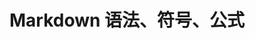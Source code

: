 # Markdown 语法、符号、公式

<!--

## 语法

1. 标题
   在想要设置为标题的文字前面添加井号（#） ，井号（#）的数量代表了标题的级别。

- 一级标题 `#` 二级标题 `##` 三级标题 `###` 四级标题 `####` 五级标题 `#####` 六级标题 `######`

2. 文本
   > _斜体文本样式_ 斜体文本样式
   >  _斜体文本样式_ > **加粗文本样式** > **加粗文本样式**
   > ==标记文本样式==
   > ~~删除文本样式~~
   > ~H~2~O 是液体~ H2O 是液体
   >  ^2^10^ 运算结果是 1024^ 2^10 运算结果是 1024
3. 图片
   语法：![图片Alt](图片Link "图片Title")
   说明：图片 Alt【在图片因某些原因不能显示时来替代显示的文字，不是必须】，图片 Link【图片存储的地址链接】，图片 Title【在鼠标悬停在图片上时显示的文字】。
4. 链接
   （1）行内式
   样例：百度一下
   语法：[链接文字](链接地址 "title")
   说明：[] 里面写链接文字，（） 里面写链接地址，在 （） 中可用为链接指定 title 属性【效果是鼠标悬停在链接上会出现指定的 title 文字】。
   （2）自动链接
   样例：`https://www.baidu.com/`
   语法：<链接地址>
   说明：只要用 <> 把网址或者邮箱地址包起来，就自动转成链接。网址前必须有 http:// 或 https://。
5. 目录
   语法：@[TOC](这里写目录标题)
   说明：在短路中填写 @[TOC] 显示全文内容的目录结构，（） 里面写标题的显示样式。
6. 注脚    
   沧海月明珠有泪，蓝田日暖玉生烟 1。此情可待成追忆，只是当时已惘然 2。
   语法：需要注释的内容[^1]
      [^1]: 注脚的解释
   说明：在需要添加脚注的位置添加[^1]，然后在文本的任意位置添加脚注内容。脚注内容前需有与文本对应的脚注标签，不论校准内容添加在何处，最终显示时，脚注内容会被归类到文档的最后。脚注内容与脚注内容之间必须有一空行，否则失效。
7. 锚点   
   页面内的超链接，用来链接文档内部的某些元素，实现当前页面中的跳转。
   样例：锚点跳转
   在需要跳转的位置添加锚点，
   语法：`<span id="标记名称">跳转到的地方</span>`
   在需要点击跳转的位置，使用上面的 ID，格式类似超链接的形式：[锚点名称]（#标记名称）
   说明：只要用 <> 把网址或者邮箱地址包起来，就自动转成链接。网址前必须有 http:// 或 https://。
   ![在这里插入图片描述]（https://img-blog.csdnimg.cn/direct/e8c339204f0a4bd0858626593b9247ce.png） 锚点跳转到这里
8. 列表
   （1）无序列表   
   语法：
   > - 这是无序第一层
   >   - 这是无序第二层
   >     \_ 这是无序第三层

样例：
• 这是无序第一层
◦ 这是无序第二层
■ 这是无序第三层

说明：无序列表使用星号 \_ 、加号 + 、减号 - 表示，符号与列表文字间需有空格。

（2）有序列表   
语法：

> 1.  这是有序第一层（1）
> 2.  这是有序第一层（2）

样例：

> 这是有序第一层（1） 2. 这是有序第一层（2） 3. ◦ 这是有序和无序列表嵌套使用（1） •
> 4. 这是有序和无序列表嵌套使用（2）

说明：有序列表使用数字定义，用数字加英文句点表示有序列表，句点与列表文字间需有空格。列表可以嵌套，嵌套列表可以使用不同的符号。

（3）任务列表   
语法： > 1. - [x] 已完成 > 2. - [ ] 待完成

样例： 1. 已完成 2. 待完成
说明：注意 [ ] 内和 - 后的空格。

（4）定义列表   
语法： > First Term > : This is the definition of the first term. > > Second Term > : This is one definition of the second term. > : This is another definition of the second term.

样例：
First Term
This is the definition of the first term.
Second Term
This is one definition of the second term.
This is another definition of the second term.
说明：请在第一行上键入术语，在下一行，键入一个冒号，后跟一个空格和定义的内容。
9. 表格   
语法：

> | Column 1              |     Column 2      |               Column 2 |
> | :-------------------- | :---------------: | ---------------------: |
> | left-aligned 文本居左 | centered 文本居中 | right-aligned 文本居右 |

说明：第一行为表头；第二行分隔表头与主体，可以在第二行以 : 指定对其方式，在右边加为右对齐，在两边分别加为居中对齐，默认为左对齐；第三行开始每行为一个表格行；列于列之间用管道符 | 隔开。
10. 引用   
样例：

> 这是引用样例
>
> > 这是引用嵌套样例
> >
> > > 引用嵌套理论上可无限嵌套   
> > > 语法：
> > > 这是引用样例
> > > 这是引用嵌套样例
> > > 引用嵌套理论上可无限嵌套

说明：使用邮件风格大括号 > 的引用声明，符号后无需加空格。在被引用第地方直接使用 >，也可以只在整个段落的第一行前加 >。在引用的前后都要插入一个空白行 否则会导致之后的段落也被标记为引用，不论两端之间加入多少个空白行。引用可以多层嵌套只需根据不同的层次加不同数量的 >。
11. 分割线
语法：_\*\* ， --- ， \_\_\_
说明：分隔线须使用至少 3 3 3 个以上的 ∗ _ ∗ 或 − - − 或 _ \_ _ 来标记，行内不能有其他的字符，可以在标记符中间加上空格。 -->
